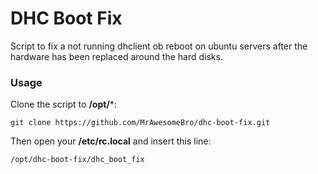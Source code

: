 # DHC Boot Fix

Script to fix a not running dhclient ob reboot on ubuntu servers after the hardware has been replaced around the hard disks.

### Usage

Clone the script to **/opt/***:

    git clone https://github.com/MrAwesomeBro/dhc-boot-fix.git

Then open your **/etc/rc.local** and insert this line:

    /opt/dhc-boot-fix/dhc_boot_fix
